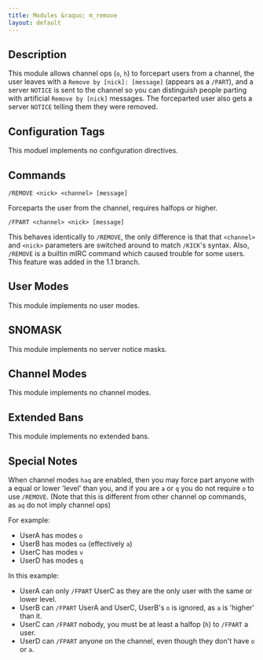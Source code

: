 ```yaml
---
title: Modules &raquo; m_remove
layout: default
---
```


## Description	

This module allows channel ops (`o`, `h`) to forcepart users from a channel, the user leaves with a 
`Remove by [nick]: [message]` (appears as a `/PART`), and a server `NOTICE` is sent to the channel so you 
can distinguish people parting with artificial `Remove by [nick]` messages. The forceparted user also gets a 
server `NOTICE` telling them they were removed. 

## Configuration Tags

This moduel implements no configuration directives.

## Commands

`/REMOVE <nick> <channel> [message]`

Forceparts the user from the channel, requires halfops or higher.

`/FPART <channel> <nick> [message]`

This behaves identically to `/REMOVE`, the only difference is that
that `<channel>` and `<nick>` parameters are switched around to match
`/KICK`'s syntax. Also, `/REMOVE` is a builtin mIRC command which
caused trouble for some users. This feature was added in the 1.1
branch.

## User Modes

This module implements no user modes.

## SNOMASK

This module implements no server notice masks.

## Channel Modes

This module implements no channel modes.

## Extended Bans

This module implements no extended bans.

## Special Notes

When channel modes `haq` are enabled, then you may force part anyone with a equal or
lower 'level' than you, and if you are `a` or `q` you do not require
`o` to use `/REMOVE`. (Note that this is different from other channel op commands, as `aq` do not imply channel ops)

For example:

* UserA has modes `o`
* UserB has modes `oa` (effectively `a`)
* UserC has modes `v`
* UserD has modes `q`

In this example:

* UserA can only `/FPART` UserC as they are the only user with the same or lower level.
* UserB can `/FPART` UserA and UserC, UserB's `o` is ignored, as `a` is 'higher' than it.
* UserC can `/FPART` nobody, you must be at least a halfop (`h`) to `/FPART` a user.
* UserD can `/FPART` anyone on the channel, even though they don't have `o` or `a`.
